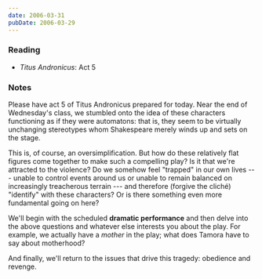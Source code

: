 ```yaml
---
date: 2006-03-31
pubDate: 2006-03-29
---
```


### Reading

* <cite>Titus Andronicus</cite>: Act 5

### Notes

Please have act 5 of Titus Andronicus prepared for today. Near the end of Wednesday's class, we stumbled onto the idea of these characters functioning as if they were automatons: that is, they seem to be virtually unchanging stereotypes whom Shakespeare merely winds up and sets on the stage.

This is, of course, an oversimplification. But how do these relatively flat figures come together to make such a compelling play? Is it that we're attracted to the violence? Do we somehow feel "trapped" in our own lives --- unable to control events around us or unable to remain balanced on increasingly treacherous terrain --- and therefore (forgive the cliché) "identify" with these characters? Or is there something even more fundamental going on here?

We'll begin with the scheduled **dramatic performance** and then delve into the above questions and whatever else interests you about the play. For example, we actually have a *mother* in the play; what does Tamora have to say about motherhood?

And finally, we'll return to the issues that drive this tragedy: obedience and revenge.
